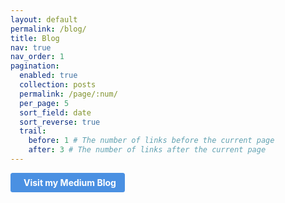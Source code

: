 ```yaml
---
layout: default
permalink: /blog/
title: Blog
nav: true
nav_order: 1
pagination:
  enabled: true
  collection: posts
  permalink: /page/:num/
  per_page: 5
  sort_field: date
  sort_reverse: true
  trail:
    before: 1 # The number of links before the current page
    after: 3 # The number of links after the current page
---
```

<div class="blog-intro">
  <p>
    <a href="https://medium.com/@haciosmanoglunedim" target="_blank" class="medium-button">
      <i class="fa-brands fa-medium"></i> Visit my Medium Blog
    </a>
  </p>
</div>

<style>
  .medium-button {
    display: inline-block;
    padding: 0.5em 1em;
    background-color: #4a90e2; /* soft blue, matches common theme accents */
    color: white;
    font-weight: bold;
    text-decoration: none;
    border-radius: 0.25em;
    transition: background-color 0.3s ease, transform 0.2s ease;
  }

  .medium-button:hover {
    background-color: #357ABD; /* slightly darker on hover */
    transform: translateY(-1px); /* subtle lift effect */
  }

  .medium-button i {
    margin-right: 0.5em;
  }
</style>
